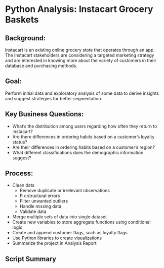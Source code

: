 # Python Analysis: Instacart Grocery Baskets

## Background:
Instacart is an existing online grocery stote that operates through an app. The Instacart stakeholders are considering a targeted marketing strategy and are interested in knowing more about the variety of customers in their database and purchasing methods. 
## Goal:
Perform initial data and exploratory analysis of some data to derive insights and suggest strategies for better segmentation.
## Key Business Questions:
* What’s the distribution among users regarding how often they return to Instacart?
* Are there differences in ordering habits based on a customer’s loyalty status?
* Are their differences in ordering habits based on a customer’s region?
* What different classifications does the demographic information suggest?

## Process:
* Clean data
  - Remove duplicate or irrelevant observations
  - Fix structural errors
  - Filter unwanted outliers
  - Handle missing data
  - Validate data
* Merge multiple sets of data into single dataset
* Create new variables to store aggregate functions using conditional logic
* Create and append customer flags, such as loyalty flags
* Use Python libraries to create visualizations
* Summarize the project in Analysis Report 

## Script Summary
